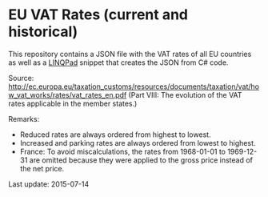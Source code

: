 # EU VAT Rates (current and historical)

This repository contains a JSON file with the VAT rates of all EU countries as well as a [LINQPad](http://linqpad.net) snippet that creates the JSON from C# code.

Source: http://ec.europa.eu/taxation_customs/resources/documents/taxation/vat/how_vat_works/rates/vat_rates_en.pdf (Part VIII: The evolution of the VAT rates applicable in the member states.)

Remarks:
 * Reduced rates are always ordered from highest to lowest.
 * Increased and parking rates are always ordered from lowest to highest.
 * France: To avoid miscalculations, the rates from 1968-01-01 to 1969-12-31 are omitted because they were applied to the gross price instead of the net price.

Last update: 2015-07-14
